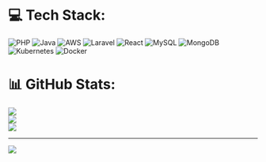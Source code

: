 
# 💻 Tech Stack:
![PHP](https://img.shields.io/badge/php-%23777BB4.svg?style=for-the-badge&logo=php&logoColor=white) ![Java](https://img.shields.io/badge/java-%23ED8B00.svg?style=for-the-badge&logo=openjdk&logoColor=white) ![AWS](https://img.shields.io/badge/AWS-%23FF9900.svg?style=for-the-badge&logo=amazon-aws&logoColor=white) ![Laravel](https://img.shields.io/badge/laravel-%23FF2D20.svg?style=for-the-badge&logo=laravel&logoColor=white) ![React](https://img.shields.io/badge/react-%2320232a.svg?style=for-the-badge&logo=react&logoColor=%2361DAFB) ![MySQL](https://img.shields.io/badge/mysql-%2300000f.svg?style=for-the-badge&logo=mysql&logoColor=white) ![MongoDB](https://img.shields.io/badge/MongoDB-%234ea94b.svg?style=for-the-badge&logo=mongodb&logoColor=white) ![Kubernetes](https://img.shields.io/badge/kubernetes-%23326ce5.svg?style=for-the-badge&logo=kubernetes&logoColor=white) ![Docker](https://img.shields.io/badge/docker-%230db7ed.svg?style=for-the-badge&logo=docker&logoColor=white) 
# 📊 GitHub Stats:
![](https://github-readme-stats.vercel.app/api?username=y-67&theme=dark&hide_border=false&include_all_commits=true&count_private=true)<br/>
![](https://github-readme-streak-stats.herokuapp.com/?user=y-67&theme=dark&hide_border=false)<br/>
![](https://github-readme-stats.vercel.app/api/top-langs/?username=y-67&theme=dark&hide_border=false&include_all_commits=true&count_private=true&layout=compact)

---
[![](https://visitcount.itsvg.in/api?id=y-67&icon=0&color=0)](https://visitcount.itsvg.in)

<!-- Proudly created with GPRM ( https://gprm.itsvg.in ) -->
